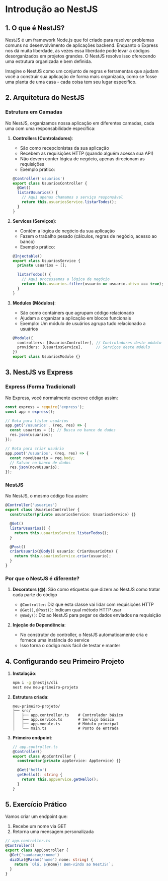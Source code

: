# Introdução ao NestJS

## 1. O que é NestJS?
NestJS é um framework Node.js que foi criado para resolver problemas comuns no desenvolvimento de aplicações backend. Enquanto o Express nos dá muita liberdade, às vezes essa liberdade pode levar a códigos desorganizados em projetos grandes. O NestJS resolve isso oferecendo uma estrutura organizada e bem definida.

Imagine o NestJS como um conjunto de regras e ferramentas que ajudam você a construir sua aplicação de forma mais organizada, como se fosse uma planta de uma casa - cada coisa tem seu lugar específico.

## 2. Arquitetura do NestJS

### Estrutura em Camadas
No NestJS, organizamos nossa aplicação em diferentes camadas, cada uma com uma responsabilidade específica:

1. **Controllers (Controladores)**:
   - São como recepcionistas da sua aplicação
   - Recebem as requisições HTTP (quando alguém acessa sua API)
   - Não devem conter lógica de negócio, apenas direcionam as requisições
   - Exemplo prático:
   ```typescript
   @Controller('usuarios')
   export class UsuariosController {
     @Get()
     listarUsuarios() {
       // Aqui apenas chamamos o serviço responsável
       return this.usuariosService.listarTodos();
     }
   }
   ```

2. **Services (Serviços)**:
   - Contêm a lógica de negócio da sua aplicação
   - Fazem o trabalho pesado (cálculos, regras de negócio, acesso ao banco)
   - Exemplo prático:
   ```typescript
   @Injectable()
   export class UsuariosService {
     private usuarios = [];

     listarTodos() {
       // Aqui processamos a lógica de negócio
       return this.usuarios.filter(usuario => usuario.ativo === true);
     }
   }
   ```

3. **Modules (Módulos)**:
   - São como containers que agrupam código relacionado
   - Ajudam a organizar a aplicação em blocos funcionais
   - Exemplo: Um módulo de usuários agrupa tudo relacionado a usuários
   ```typescript
   @Module({
     controllers: [UsuariosController], // Controladores deste módulo
     providers: [UsuariosService],      // Serviços deste módulo
   })
   export class UsuariosModule {}
   ```

## 3. NestJS vs Express

### Express (Forma Tradicional)
No Express, você normalmente escreve código assim:
```javascript
const express = require('express');
const app = express();

// Rota para listar usuários
app.get('/usuarios', (req, res) => {
  const usuarios = []; // Busca no banco de dados
  res.json(usuarios);
});

// Rota para criar usuário
app.post('/usuarios', (req, res) => {
  const novoUsuario = req.body;
  // Salvar no banco de dados
  res.json(novoUsuario);
});
```

### NestJS
No NestJS, o mesmo código fica assim:
```typescript
@Controller('usuarios')
export class UsuariosController {
  constructor(private usuariosService: UsuariosService) {}

  @Get()
  listarUsuarios() {
    return this.usuariosService.listarTodos();
  }

  @Post()
  criarUsuario(@Body() usuario: CriarUsuarioDto) {
    return this.usuariosService.criar(usuario);
  }
}
```

### Por que o NestJS é diferente?
1. **Decorators (@)**: São como etiquetas que dizem ao NestJS como tratar cada parte do código
   - `@Controller`: Diz que esta classe vai lidar com requisições HTTP
   - `@Get()`, `@Post()`: Indicam qual método HTTP usar
   - `@Body()`: Diz ao NestJS para pegar os dados enviados na requisição

2. **Injeção de Dependência**: 
   - No construtor do controller, o NestJS automaticamente cria e fornece uma instância do service
   - Isso torna o código mais fácil de testar e manter

## 4. Configurando seu Primeiro Projeto

1. **Instalação**:
   ```bash
   npm i -g @nestjs/cli
   nest new meu-primeiro-projeto
   ```

2. **Estrutura criada**:
   ```
   meu-primeiro-projeto/
   ├── src/
   │   ├── app.controller.ts    # Controlador básico
   │   ├── app.service.ts       # Serviço básico
   │   ├── app.module.ts        # Módulo principal
   │   └── main.ts              # Ponto de entrada
   ```

3. **Primeiro endpoint**:
   ```typescript
   // app.controller.ts
   @Controller()
   export class AppController {
     constructor(private appService: AppService) {}

     @Get('hello')
     getHello(): string {
       return this.appService.getHello();
     }
   }
   ```

## 5. Exercício Prático
Vamos criar um endpoint que:
1. Recebe um nome via GET
2. Retorna uma mensagem personalizada

```typescript
// app.controller.ts
@Controller()
export class AppController {
  @Get('saudacao/:nome')
  dizOla(@Param('nome') nome: string) {
    return `Olá, ${nome}! Bem-vindo ao NestJS!`;
  }
}
```
